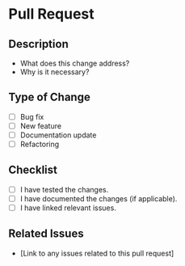 # Pull Request

## Description
- What does this change address?
- Why is it necessary?

## Type of Change
- [ ] Bug fix
- [ ] New feature
- [ ] Documentation update
- [ ] Refactoring

## Checklist
- [ ] I have tested the changes.
- [ ] I have documented the changes (if applicable).
- [ ] I have linked relevant issues.

## Related Issues
- [Link to any issues related to this pull request]
